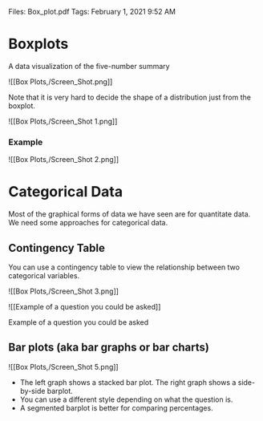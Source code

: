 Files: Box_plot.pdf
Tags: February 1, 2021 9:52 AM

# Boxplots

A data visualization of the five-number summary

![[Box Plots,/Screen_Shot.png]]

Note that it is very hard to decide the shape of a distribution just from the boxplot.

![[Box Plots,/Screen_Shot 1.png]]

### Example

![[Box Plots,/Screen_Shot 2.png]]

# Categorical Data

Most of the graphical forms of data we have seen are for quantitate data. We need some approaches for categorical data.

## Contingency Table

You can use a contingency table to view the relationship between two categorical variables.

![[Box Plots,/Screen_Shot 3.png]]

![[Example of a question you could be asked]]

Example of a question you could be asked

## Bar plots (aka bar graphs or bar charts)

![[Box Plots,/Screen_Shot 5.png]]

- The left graph shows a stacked bar plot. The right graph shows a side-by-side barplot.
- You can use a different style depending on what the question is.
- A segmented barplot is better for comparing percentages.